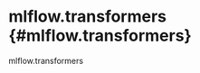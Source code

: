 # mlflow.transformers {#mlflow.transformers}

<div class="automodule" markdown="1" members="" undoc-members=""
show-inheritance="">

mlflow.transformers

</div>
